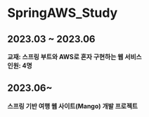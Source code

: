 # SpringAWS_Study
## 2023.03 ~ 2023.06
**교재: 스프링 부트와 AWS로 혼자 구현하는 웹 서비스**  
**인원: 4명**  
## 2023.06~
**스프링 기반 여행 웹 사이트(Mango) 개발 프로젝트**  
